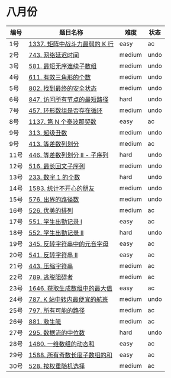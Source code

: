 # 八月份

**编号**|**题目名称**|**难度**|**状态**
--------|------------|--------|--------
1号|[1337. 矩阵中战斗力最弱的 K 行](./第1题%201337.%20矩阵中战斗力最弱的%20K%20行)|easy|ac
2号|[743. 网络延迟时间](./第2题%20743.%20网络延迟时间)|medium|undo
3号|[581. 最短无序连续子数组](./第3题%20581.%20最短无序连续子数组)|medium|undo
4号|[611. 有效三角形的个数](./第4题%20611.%20有效三角形的个数)|medium|undo
5号|[802. 找到最终的安全状态](./第5题%20802.%20找到最终的安全状态)|medium|undo
6号|[847. 访问所有节点的最短路径](./第6题%20847.%20访问所有节点的最短路径)|hard|undo
7号|[457. 环形数组是否存在循环](./第7题%20457.%20环形数组是否存在循环)|medium|undo
8号|[1137. 第 N 个泰波那契数](./第8题%201137.%20第%20N%20个泰波那契数)|easy|ac
9号|[313. 超级丑数](./第9题%20313.%20超级丑数)|medium|undo
9号|[413. 等差数列划分](./第10题%20413.%20等差数列划分)|medium|ac
11号|[446. 等差数列划分 II - 子序列](./第11题%20446.%20等差数列划分%20II%20-%20子序列)|hard|undo
12号|[516. 最长回文子序列](./第12题%20516.%20最长回文子序列)|medium|undo
13号|[233. 数字 1 的个数](./第13题%20233.%20数字%201%20的个数)|hard|undo
14号|[1583. 统计不开心的朋友](./第14题%201583.%20统计不开心的朋友)|medium|undo
15号|[576. 出界的路径数](./第15题%20576.%20出界的路径数)|medium|undo
16号|[526. 优美的排列](./八月份/第16题%20526.%20优美的排列)|medium|ac
17号|[551. 学生出勤记录 I](./第17题%20551.%20学生出勤记录%20I)|easy|ac
18号|[552. 学生出勤记录 II](./第18题%20552.%20学生出勤记录%20II)|hard|undo
19号|[345. 反转字符串中的元音字母](./第19题%20345.%20反转字符串中的元音字母)|easy|ac
20号|[541. 反转字符串 II](./第20题%20541.%20反转字符串%20II)|easy|ac
21号|[443. 压缩字符串](./第21题%20443.%20压缩字符串)|medium|ac
22号|[789. 逃脱阻碍者](./第22题%20789.%20逃脱阻碍者)|medium|ac
23号|[1646. 获取生成数组中的最大值](./第23题%201646.%20获取生成数组中的最大值)|easy|ac
24号|[787. K 站中转内最便宜的航班](./第24题%20787.%20K%20站中转内最便宜的航班)|medium|undo
25号|[797. 所有可能的路径](./第25题%20797.%20K%20所有可能的路径)|medium|ac
26号|[881. 救生艇](./第26题%20881.%20救生艇)|medium|ac
27号|[295. 数据流的中位数](./第27题%20295.%20数据流的中位数)|hard|undo
28号|[1480. 一维数组的动态和](./第28题%201480.%20一维数组的动态和)|easy|ac
29号|[1588. 所有奇数长度子数组的和](./第29题%201588.%20所有奇数长度子数组的和)|easy|ac
30号|[528. 按权重随机选择](./第30题%20528.%20按权重随机选择)|medium|ac
